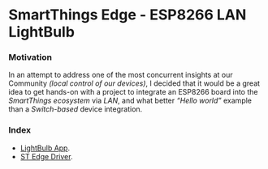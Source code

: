 # SmartThings Edge - ESP8266 LAN LightBulb

### Motivation

In an attempt to address one of the most concurrent insights at our Community _(local
control of our devices)_, I decided that it would be a great idea to get hands-on with
a project to integrate an ESP8266 board into the _SmartThings ecosystem_ via _LAN_, and what better _“Hello world”_
example than a _Switch-based_ device integration.


### Index

- [LightBulb App](./app).
- [ST Edge Driver](./driver).

